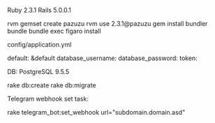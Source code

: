Ruby 2.3.1
Rails 5.0.0.1

rvm gemset create pazuzu
rvm use 2.3.1@pazuzu
gem install bundler
bundle
bundle exec figaro install

config/application.yml

default: &default
   database_username:
   database_password:
   token:


DB: PostgreSQL 9.5.5

rake db:create
rake db:migrate

Telegram webhook set task:

rake telegram_bot:set_webhook url="subdomain.domain.asd"
